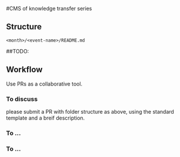 #CMS of knowledge transfer series 

## Structure
```
<month>/<event-name>/README.md
```

##TODO:

## Workflow
Use PRs as a collaborative tool.

### To discuss 
please submit a PR with folder structure as above, using the standard template and a breif description.

### To ...

### To ...



